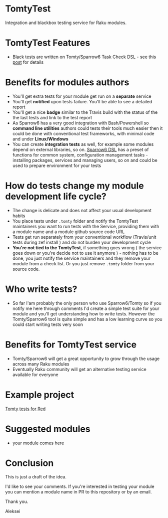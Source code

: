 # TomtyTest

Integration and blackbox testing service for Raku modules.

# TomtyTest Features

* Black tests are written on Tomty/Sparrow6 Task Check DSL - see this [post](https://dev.to/melezhik/simple-blackbox-testing-with-raku-and-sparrow6-g32) for details

# Benefits for modules authors

* You'll get extra tests for your module get run on a **separate** service
* You'll get **notified** upon tests failure. You'll be able to see a detailed report
* You'll get a nice **badge** similar to the Travis build with the status of the the last tests and link to the test report
* As Sparrow6 has a very good integration with Bash/Powershell so **command line utilities** authors could tests their tools much easier then it could be done with conventional test frameworks, with minimal code and under **Linux/Windows**
* You can create **integration tests** as well, for example some modules depend on external libraries, so on. [Sparrow6 DSL](https://github.com/melezhik/Sparrow6/blob/master/documentation/dsl.md) has a preset of functions for common system, configuration management tasks - installing packages, services and managing users, so on and could be used to prepare environment for your tests

# How do tests change my module development life cycle?

* The change is delicate and does not affect your usual development habits
* You place tests under `.tomty` folder and notify the TomtyTest maintainers you want to run tests with the Service, providing them with a module name and a module github source code URL   
* Tests get run separately from your conventional workflow (Travis/unit tests during zef install ) and do not burden your development cycle
* **You're not tied to the TomtyTest**, if something goes wrong ( the service goes down or you're decide not to use it anymore ) - nothing has to be done, you just notify the service maintainers and they  remove your module from a check list. Or you just remove `.tomty` folder from your source code.

# Who write tests?

* So far I'am probably the only person who use Sparrow6/Tomty so if you notify me here through comments I'd create a simple test suite for your module and you'll get understanding how to write tests. However the Tomty/Sparrow6 tool is quite simple and has a low learning curve so you could start writing tests very soon

# Benefits for TomtyTest service

* Tomty/Sparrow6 will get a great opportunity to grow through the usage across many Raku modules
* Eventually Raku community will get an alternative testing service available for everyone 

# Example project

[Tomty tests for Red](https://github.com/melezhik/Red-TT)

# Suggested modules

* your module comes here 

# Conclusion

This is just a draft of the idea.

I'd like to see your comments. If you're interested in testing your module you can mention a module name in PR to this repository or by an email.

Thank you.

Aleksei
